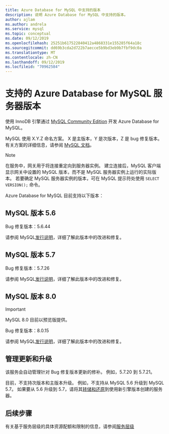 ```yaml
---
title: Azure Database for MySQL 中支持的版本
description: 说明 Azure Database for MySQL 中支持的版本。
author: ajlam
ms.author: andrela
ms.service: mysql
ms.topic: conceptual
ms.date: 09/12/2019
ms.openlocfilehash: 25251b617522840412a4868331e155285f64a18c
ms.sourcegitcommit: dd69b3cda2d722b7aecce5b9bd3eb9b7fbf9dc0a
ms.translationtype: MT
ms.contentlocale: zh-CN
ms.lasthandoff: 09/12/2019
ms.locfileid: "70962584"
---
```

# <a name="supported-azure-database-for-mysql-server-versions"></a>支持的 Azure Database for MySQL 服务器版本

使用 InnoDB 引擎通过 [MySQL Community Edition](https://www.mysql.com/products/community/) 开发 Azure Database for MySQL。

MySQL 使用 X.Y.Z 命名方案。 X 是主版本，Y 是次版本，Z 是 bug 修复版本。 有关方案的详细信息，请参阅 [MySQL 文档](https://dev.mysql.com/doc/refman/5.7/en/which-version.html)。

> [!NOTE]
> 在服务中，网关用于将连接重定向到服务器实例。 建立连接后，MySQL 客户端显示网关中设置的 MySQL 版本，而不是 MySQL 服务器实例上运行的实际版本。 若要确定 MySQL 服务器实例的版本，可在 MySQL 提示符处使用 `SELECT VERSION();` 命令。

Azure Database for MySQL 目前支持以下版本：

## <a name="mysql-version-56"></a>MySQL 版本 5.6

Bug 修复版本：5.6.44

请参阅 MySQL[发行说明](https://dev.mysql.com/doc/relnotes/mysql/5.6/en/news-5-6-44.html)，详细了解此版本中的改进和修复。

## <a name="mysql-version-57"></a>MySQL 版本 5.7

Bug 修复版本：5.7.26

请参阅 MySQL[发行说明](https://dev.mysql.com/doc/relnotes/mysql/5.7/en/news-5-7-26.html)，详细了解此版本中的改进和修复。

## <a name="mysql-version-80"></a>MySQL 版本 8.0

> [!IMPORTANT]
> MySQL 8.0 目前以预览版提供。

Bug 修复版本：8.0.15

请参阅 MySQL[发行说明](https://dev.mysql.com/doc/relnotes/mysql/8.0/en/news-8-0-15.html)，详细了解此版本中的改进和修复。

## <a name="managing-updates-and-upgrades"></a>管理更新和升级
该服务会自动管理针对 Bug 修复版本更新的修补。 例如，5.7.20 到 5.7.21。  

目前，不支持次版本和主版本升级。 例如，不支持从 MySQL 5.6 升级到 MySQL 5.7。 如果要从 5.6 升级到 5.7，请将其[转储和还原](./concepts-migrate-dump-restore.md)到使用新引擎版本创建的服务器。

## <a name="next-steps"></a>后续步骤

有关基于服务层级的具体资源配额和限制的信息，请参阅[服务层级](./concepts-pricing-tiers.md)
